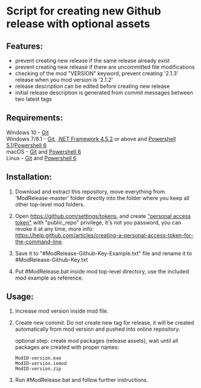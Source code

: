# Script for creating new Github release with optional assets

## Features:
- prevent creating new release if the same release already exist
- prevent creating new release if there are uncommitted file modifications
- checking of the mod "VERSION" keyword, prevent creating '2.1.3' release when you mod version is '2.1.2'
- release description can be edited before creating new release
- initial release description is generated from commit messages between two latest tags

## Requirements:
Windows 10 - [Git](https://git-scm.com/download/win)  
Windows 7/8.1 - [Git](https://git-scm.com/download/win), [.NET Framework 4.5.2](https://www.microsoft.com/net/download/dotnet-framework-runtime) or above and [Powershell 5.1](https://docs.microsoft.com/en-us/powershell/wmf/5.1/install-configure)/[Powershell 6](https://github.com/PowerShell/PowerShell/releases/latest)  
macOS - [Git](https://git-scm.com/download/mac) and [Powershell 6](https://github.com/PowerShell/PowerShell/releases/latest)  
Linux - [Git](https://git-scm.com/download/linux) and [Powershell 6](https://github.com/PowerShell/PowerShell/releases/latest) 

## Installation:

1. Download and extract this repository, move everything from 'ModRelease-master' folder directly into the folder where you keep all other top-level mod folders.

1. Open <https://github.com/settings/tokens>, and create ["personal access token"](https://github.com/settings/tokens/new) with "public_repo" privilege, it's not you password, you can revoke it at any time, more info: <https://help.github.com/articles/creating-a-personal-access-token-for-the-command-line>.

1. Save it to "#ModRelease-Github-Key-Example.txt" file and rename it to #ModRelease-Github-Key.txt

1. Put #ModRelease.bat inside mod top-level directory, use the included mod example as reference.

## Usage:
1. Increase mod version inside mod file.

1. Create new commit. Do not create new tag for release, it will be created automatically from mod version and pushed into online repository.

    optional step: create mod packages (release assets), wait until all packages are created with proper names:

    ```code
    ModID-version.exe
    ModID-version.iemod
    ModID-version.zip
    ```

3. Run #ModRelease.bat and follow further instructions.
